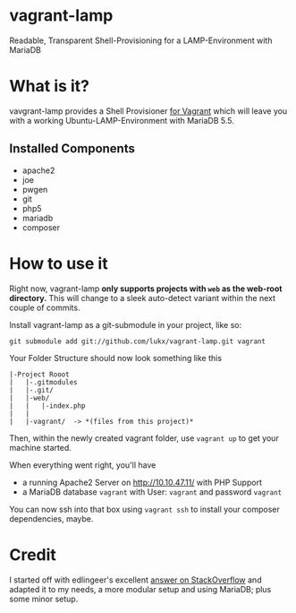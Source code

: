 vagrant-lamp
============

Readable, Transparent Shell-Provisioning for a LAMP-Environment with MariaDB

# What is it?

vavgrant-lamp provides a Shell Provisioner [for Vagrant](http://www.vagrantup.com/) which will leave you
with a working Ubuntu-LAMP-Environment with MariaDB 5.5.

## Installed Components
* apache2
* joe
* pwgen
* git
* php5
* mariadb
* composer

# How to use it
Right now, vagrant-lamp **only supports projects with `web` as the web-root directory.** This will change to a sleek
auto-detect variant within the next couple of commits.

Install vagrant-lamp as a git-submodule in your project, like so:

    git submodule add git://github.com/lukx/vagrant-lamp.git vagrant

Your Folder Structure should now look something like this

    |-Project Rooot
    |   |-.gitmodules
    |   |-.git/
    |   |-web/
    |   |   |-index.php
    |   |
    |   |-vagrant/  -> *(files from this project)*

Then, within the newly created vagrant folder, use `vagrant up` to get your machine started.

When everything went right, you'll have
* a running Apache2 Server on http://10.10.47.11/ with PHP Support
* a MariaDB database `vagrant` with User: `vagrant` and password `vagrant`

You can now ssh into that box using `vagrant ssh` to install your composer dependencies, maybe.

# Credit
I started off with edlingeer's excellent [answer on StackOverflow](http://stackoverflow.com/a/18032942/841636) and
adapted it to my needs, a more modular setup and using MariaDB; plus some minor setup.
